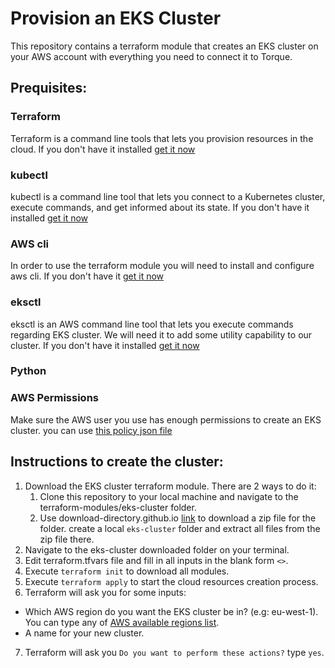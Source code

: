 # Provision an EKS Cluster
This repository contains a terraform module that creates an EKS cluster on your AWS account with everything you need to connect it to Torque.
## Prequisites:
### Terraform
Terraform is a command line tools that lets you provision resources in the cloud. If you don't have it installed [get it now](https://www.terraform.io/downloads)
### kubectl 
kubectl is a command line tool that lets you connect to a Kubernetes cluster, execute commands, and get informed about its state.
If you don't have it installed [get it now](https://kubernetes.io/docs/tasks/tools/#kubectl)
### AWS cli
In order to use the terraform module you will need to install and configure aws cli. If you don't have it [get it now](https://docs.aws.amazon.com/cli/latest/userguide/getting-started-install.html)
### eksctl
eksctl is an AWS command line tool that lets you execute commands regarding EKS cluster. We will need it to add some utility capability to our cluster. If you don't have it installed [get it now](https://docs.aws.amazon.com/eks/latest/userguide/eksctl.html)
### Python
### AWS Permissions
Make sure the AWS user you use has enough permissions to create an EKS cluster.
you can use [this policy json file](https://github.com/QualiTorque/Torque-Blueprint-Marketplace/blob/main/config/eks-cluster-creator/policy.json)


## Instructions to create the cluster:
1. Download the EKS cluster terraform module. There are 2 ways to do it:
   1. Clone this repository to your local machine and navigate to the terraform-modules/eks-cluster folder.
   2. Use download-directory.github.io [link](https://download-directory.github.io/?url=https%3A%2F%2Fgithub.com%2FQualiTorque%2FTorque-Blueprint-Marketplace%2Ftree%2Fmain%2Fterraform-modules%2Feks-cluster) to download a zip file for the folder. create a local `eks-cluster` folder and extract all files from the zip file there.
2. Navigate to the eks-cluster downloaded folder on your terminal.
3. Edit terraform.tfvars file and fill in all inputs in the blank form `<>`.
4. Execute `terraform init` to download all modules.
5. Execute `terraform apply` to start the cloud resources creation process.
6. Terraform will ask you for some inputs:
- Which AWS region do you want the EKS cluster be in? (e.g: eu-west-1). You can type any of [AWS available regions list](https://docs.aws.amazon.com/AWSEC2/latest/UserGuide/using-regions-availability-zones.html#concepts-available-regions).
- A name for your new cluster. 
7. Terraform will ask you `Do you want to perform these actions?` type `yes`.
